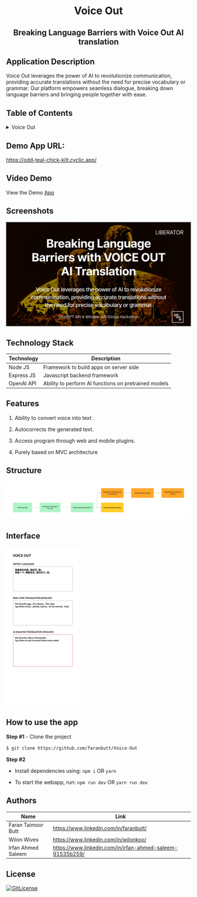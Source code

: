 <!-- PROJECT TITLE -->
  <h1 align="center">Voice Out</h1>
 <h2 2 align="center">
    Breaking Language Barriers with Voice Out AI translation
    <br />
    </h2>

## Application Description

Voice Out leverages the power of AI to revolutionize communication, providing accurate translations without the need for precise vocabulary or grammar. Our platform empowers seamless dialogue, breaking down language barriers and bringing people together with ease.

## Table of Contents

<details>
<summary>Voice Out</summary>

- [Application Description](#application-description)
- [Table of Contents](#table-of-contents)
- [Application Deployed](#demo app url)
- [Project Demo](#demo)
- [Screenshots](#screenshots)
- [Technology Stack](#technology-stack)
- [Features](#features)
- [Structure](#structure)
- [Interface](#interface)
- [How to use the app](#how-to-use-the-app)
- [Collaborators](#collaborators)
- [References](#references)
- [License](#license)

</details>

## Demo App URL:
https://odd-teal-chick-kilt.cyclic.app/

## Video Demo

View the Demo [App](https://www.dropbox.com/s/gowxubclyy5w80q/Voice%20Out%20Video%20Presentation.mov?dl=0)

## Screenshots
![y1](https://github.com/faranbutt/Voice-Out/blob/main/voice%20out.png)

## Technology Stack

| Technology       | Description                                   |
| ---------------- | --------------------------------------------- |
| Node JS           | Framework to build apps on server side|
| Express JS        | Javascript backend framework|
| OpenAI API        | Ability to perform AI functions on pretrained models|

## Features

1. Ability to convert voice into text .

2. Autocorrects the generated text.

3. Access program through web and mobile plugins.

4. Purely based on  MVC architecture

## Structure

![y2](https://github.com/faranbutt/Voice-Out/blob/main/Struture.png)

## Interface

![y3](https://github.com/faranbutt/Voice-Out/blob/main/iPhone_14_-_1_200x433.jpeg)


## How to use the app

**Step #1** - Clone the project

```bash
$ git clone https://github.com/faranbutt/Voice-Out
```

**Step #2**

- Install dependencies using: `npm i` OR `yarn`

- To start the webapp, run: `npm run dev` OR `yarn run dev`


## Authors

| Name            | Link                                   |
| --------------- | -------------------------------------- |
| Faran Taimoor Butt | https://www.linkedin.com/in/faranbutt/ |
| Wilon Wives | https://www.linkedin.com/in/wilonkoo/ |
| Irfan Ahmed Saleem | https://www.linkedin.com/in/irfan-ahmed-saleem-91535b259/|

## License

[![GitLicense](https://img.shields.io/badge/License-MIT-lime.svg)](https://github.com/sandramsc/CultiVate/blob/master/LICENSE.md)
